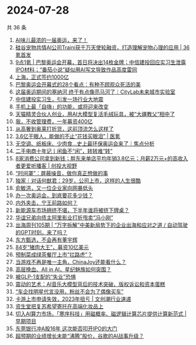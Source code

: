 # 2024-07-28

共 36 条

<!-- BEGIN 36KR -->
<!-- 最后更新时间 2024-07-28 01:00:54 +0800 -->
1. [AI味儿最浓的一届奥运，来了！](https://36kr.com/p/2879147080307589)
1. [硅谷宠物共情AI公司Traini获千万天使轮融资，打造理解宠物心理的应用 | 36氪首发](https://36kr.com/p/2877427431609219)
1. [9点1氪 | 巴黎奥运会开幕，首日将决出14枚金牌；中信建投回应实习生泄露IPO材料；“番茄小说”疑似用AI写文导致作品高度雷同](https://36kr.com/p/2879844463973251)
1. [上海，正式签约1000亿](https://36kr.com/p/2879111480152960)
1. [巴黎奥运会开幕式的28个看点：有种不顾观众死活的美](https://36kr.com/p/2879850623226761)
1. [这届奥运期间的塞纳河 终于有点像亮马河了｜CityLab未来城市实验室](https://36kr.com/p/2879787993289605)
1. [中信建投实习生，引发一场行业大地震](https://36kr.com/p/2879970982155136)
1. [手机上最「自嗨」的功能，或将迎来改变](https://36kr.com/p/2879997558608516)
1. [天猫精灵合伙人创业，用AI大模型复活毛绒玩具，被“大疆教父”相中了](https://36kr.com/p/2879147157099137)
1. [我，不收管理费，一年募资400亿](https://36kr.com/p/2879960320643975)
1. [从高奢到奥莱打折货，这前顶流怎么这样了](https://36kr.com/p/2880177050260361)
1. [3.6亿干眼人，能做的不止“花钱买眼泪” | 医氪](https://36kr.com/p/2877247283057288)
1. [无空调、纸板床、少肉食...史上最环保奥运会来了｜焦点分析](https://36kr.com/p/2872923990855811)
1. [二手电商十年记丨闲鱼不“闲”，转转难“转”](https://36kr.com/p/2879126713734016)
1. [8家消费公司拿到新钱；胖东来单店平均年销3.8亿元；月薪2万元+的高收入者更爱听播客 | 创投大视野](https://36kr.com/p/2873477118021769)
1. [“时间罩”：屏蔽噪音，做你真正想做的事](https://36kr.com/p/2864870804835206)
1. [独家｜对话何猷君：29岁，公司上市，这样的人生很酷](https://36kr.com/p/2879215652770435)
1. [俞敏洪，又一位企业家向网暴低头](https://36kr.com/p/2880058777277321)
1. [办一次奥运会，到底要花多少钱？](https://36kr.com/p/2879741356725123)
1. [内外夹击，宁王前路如何？](https://36kr.com/p/2879912992035458)
1. [新能源车市场拥挤不堪，下半年谁将被挤下牌桌？](https://36kr.com/p/2879095561608069)
1. [华谊兄弟向债主阿里影业打折甩卖“冯小刚”](https://36kr.com/p/2879222538247042)
1. [出海周刊105期 | “万字拆解”中美新局势下的企业出海和应对之道 / 自动驾驶的GPT时刻，来了吗？](https://36kr.com/p/2878837190153091)
1. [东方甄选，不会再有董宇辉](https://36kr.com/p/2879220284101513)
1. [84岁“猪肉大王”，募资10亿美元](https://36kr.com/p/2879784557157252)
1. [预制菜成绿茶餐厅上市“拦路虎”？](https://36kr.com/p/2879094032978566)
1. [当游戏不再是唯一主角，ChinaJoy还能看什么？](https://36kr.com/p/2880003056294276)
1. [高层换血、All in AI，星纪魅族如何突围？](https://36kr.com/p/2880002926858882)
1. [被GLP-1支配的“失业”恐惧](https://36kr.com/p/2879081630389128)
1. [震动的艺术：AI音乐大模型背后的技术突破、版权诉讼和资本蛋糕](https://36kr.com/p/2879230115813761)
1. [“车企找明星代言没用，粉丝不会为了偶像买车”](https://36kr.com/p/2879793600615300)
1. [卡游上市申请失效，2023年扭亏 | 文创潮行业速递](https://36kr.com/p/2879179045442181)
1. [资生堂把复苏希望寄托在高端化妆品上](https://36kr.com/p/2879794387358339)
1. [切入AI算力市场，「寒序科技」用磁概率、磁逻辑计算芯片提供计算新范式 | 早期项目](https://36kr.com/p/2879814545625988)
1. [东莞银行冲A股16年 这次能否叩开IPO的大门](https://36kr.com/p/2879822661931652)
1. [超预期的业绩增长未能“沸腾”股价，谷歌的AI战事升级？](https://36kr.com/p/2879989261195648)
<!-- END 36KR -->